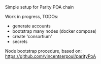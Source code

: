 Simple setup for Parity POA chain

Work in progress, TODOs:
 - generate accounts
 - bootstrap many nodes (docker compose)
 - create 'consortium'
 - secrets 


Node bootstrap procedure, based on:
https://github.com/vincentserpoul/parityPoA